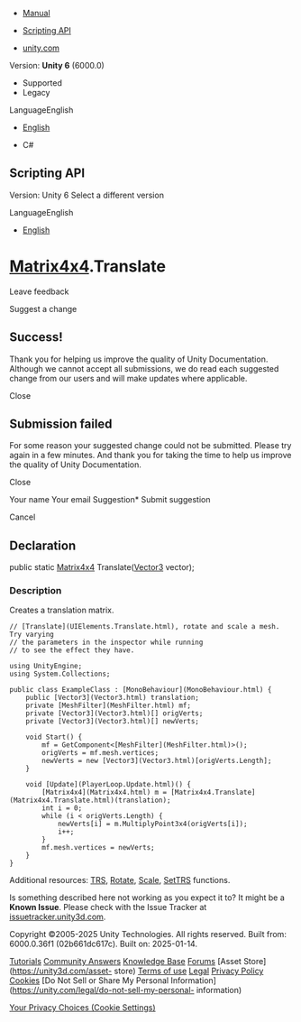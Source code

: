 [ ]()

  * [Manual](../Manual/index.html)
  * [Scripting API](../ScriptReference/index.html)

  * [unity.com](https://unity.com/)

Version: **Unity 6** (6000.0)

  * Supported
  * Legacy

LanguageEnglish

  * [English]()

  * C#

[ ](https://docs.unity3d.com)

## Scripting API

Version: Unity 6 Select a different version

LanguageEnglish

  * [English]()

#  [Matrix4x4](Matrix4x4.html).Translate

Leave feedback

Suggest a change

## Success!

Thank you for helping us improve the quality of Unity Documentation. Although
we cannot accept all submissions, we do read each suggested change from our
users and will make updates where applicable.

Close

## Submission failed

For some reason your suggested change could not be submitted. Please <a>try
again</a> in a few minutes. And thank you for taking the time to help us
improve the quality of Unity Documentation.

Close

Your name Your email Suggestion* Submit suggestion

Cancel

[ ]()

## Declaration

public static [Matrix4x4](Matrix4x4.html) Translate([Vector3](Vector3.html)
vector);

### Description

Creates a translation matrix.

    
    
    // [Translate](UIElements.Translate.html), rotate and scale a mesh. Try varying
    // the parameters in the inspector while running
    // to see the effect they have.  
      
    using UnityEngine;
    using System.Collections;  
      
    public class ExampleClass : [MonoBehaviour](MonoBehaviour.html) {
        public [Vector3](Vector3.html) translation;
        private [MeshFilter](MeshFilter.html) mf;
        private [Vector3](Vector3.html)[] origVerts;
        private [Vector3](Vector3.html)[] newVerts;  
      
        void Start() {
            mf = GetComponent<[MeshFilter](MeshFilter.html)>();
            origVerts = mf.mesh.vertices;
            newVerts = new [Vector3](Vector3.html)[origVerts.Length];
        }  
      
        void [Update](PlayerLoop.Update.html)() {
            [Matrix4x4](Matrix4x4.html) m = [Matrix4x4.Translate](Matrix4x4.Translate.html)(translation);
            int i = 0;
            while (i < origVerts.Length) {
                newVerts[i] = m.MultiplyPoint3x4(origVerts[i]);
                i++;
            }
            mf.mesh.vertices = newVerts;
        }
    }
    

Additional resources: [TRS](Matrix4x4.TRS.html),
[Rotate](Matrix4x4.Rotate.html), [Scale](Matrix4x4.Scale.html),
[SetTRS](Matrix4x4.SetTRS.html) functions.

Is something described here not working as you expect it to? It might be a
**Known Issue**. Please check with the Issue Tracker at
[issuetracker.unity3d.com](https://issuetracker.unity3d.com).

Copyright ©2005-2025 Unity Technologies. All rights reserved. Built from:
6000.0.36f1 (02b661dc617c). Built on: 2025-01-14.

[Tutorials](https://unity3d.com/learn) [Community
Answers](https://answers.unity3d.com) [Knowledge
Base](https://support.unity3d.com/hc/en-us)
[Forums](https://forum.unity3d.com) [Asset Store](https://unity3d.com/asset-
store) [Terms of use](https://docs.unity3d.com/Manual/TermsOfUse.html)
[Legal](https://unity.com/legal) [Privacy
Policy](https://unity.com/legal/privacy-policy)
[Cookies](https://unity.com/legal/cookie-policy) [Do Not Sell or Share My
Personal Information](https://unity.com/legal/do-not-sell-my-personal-
information)

[Your Privacy Choices (Cookie Settings)](javascript:void\(0\);)

